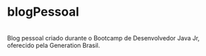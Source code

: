 # blogPessoal
</br>Blog pessoal criado durante o Bootcamp de Desenvolvedor Java Jr, oferecido pela Generation Brasil.

<a href = https://blopessoalluccaspiva.herokuapp.com/swagger-ui/#/postagem-controller> </a>

